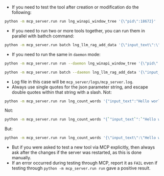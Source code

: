 - If you need to test the tool after creation or modification do the following:
```bash
python -m mcp_server.run run lng_winapi_window_tree '{\"pid\":18672}'
```
- If you need to run two or more tools together, you can run them in parallel with bathch command:
```bash
python -m mcp_server.run batch lng_llm_rag_add_data '{\"input_text\":\"Hello pirate!\"}' lng_llm_rag_search '{\"query\":\"Pirate\"}'
```
- If you need to run the same in `daemon` mode:
```bash
python -m mcp_server.run run --daemon lng_winapi_window_tree '{\"pid\":18672}'
```
```bash
python -m mcp_server.run batch --daemon lng_llm_rag_add_data '{\"input_text\":\"Hello pirate!\"}' lng_llm_rag_search '{\"query\":\"Pirate\"}'
```
- Log file in this case will be `mcp_server/logs/mcp_server.log`.
- Always use single quotes for the json parameter string, and escape double quotes within that string with a slash.
Not:
```bash
python -m mcp_server.run run lng_count_words '{"input_text":"Hello world! This is a test."}'
```
Not:
```bash
python -m mcp_server.run run lng_count_words "{`"input_text`":`"Hello world! This is a test.`"}"
```
But:
```bash
python -m mcp_server.run run lng_count_words '{\"input_text\":\"Hello world! This is a test.\"}'
```
- But if you were asked to test a new tool via MCP explicitly, then always ask after the changes if the server was restarted, as this is done manually.
- If an error occurred during testing through MCP, report it as `FAIL` even if testing through `python -m mcp_server.run run` gave a positive result. 
